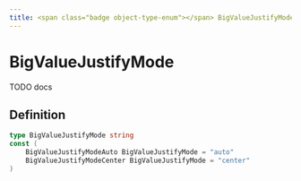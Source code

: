```yaml
---
title: <span class="badge object-type-enum"></span> BigValueJustifyMode
---
```

# <span class="badge object-type-enum"></span> BigValueJustifyMode

TODO docs

## Definition

```go
type BigValueJustifyMode string
const (
	BigValueJustifyModeAuto BigValueJustifyMode = "auto"
	BigValueJustifyModeCenter BigValueJustifyMode = "center"
)

```
